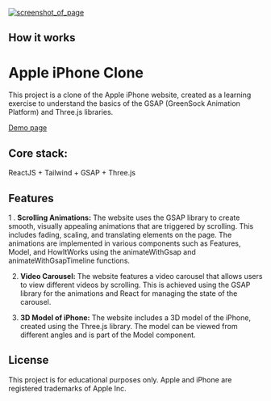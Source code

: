 [![screenshot_of_page](https://i.postimg.cc/65yWHzV8/apple-clone.png)](https://postimg.cc/BXffbTV3)

## How it works



# Apple iPhone Clone
This project is a clone of the Apple iPhone website, created as a learning exercise to understand the basics of the GSAP (GreenSock Animation Platform) and Three.js libraries.

[Demo page](https://gregarious-manatee-6b4216.netlify.app/)

## Core stack: 
 
ReactJS + Tailwind + GSAP + Three.js

## Features

1 . **Scrolling Animations:** The website uses the GSAP library to create smooth, visually appealing animations that are triggered by scrolling. This includes fading, scaling, and translating elements on the page. The animations are implemented in various components such as Features, Model, and HowItWorks using the animateWithGsap and animateWithGsapTimeline functions.

2. **Video Carousel:** The website features a video carousel that allows users to view different videos by scrolling. This is achieved using the GSAP library for the animations and React for managing the state of the carousel.

3. **3D Model of iPhone:** The website includes a 3D model of the iPhone, created using the Three.js library. The model can be viewed from different angles and is part of the Model component.

## License
This project is for educational purposes only. Apple and iPhone are registered trademarks of Apple Inc.
